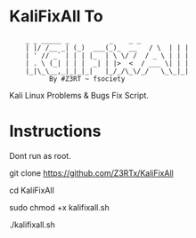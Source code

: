 # KaliFixAll To
        _ _ _____ _          _    _ _ 
        | |/ /__ _| (_)  ___(_)_  __   / \  | | |
        | ' // _` | | | |_  | \ \/ /  / _ \ | | |
        | . \ (_| | | |  _| | |>  <  / ___ \| | |
        |_|\_\__,_|_|_|_|   |_/_/\_\/_/   \_\_|_|
              By #Z3RT ~ fsociety
Kali Linux Problems & Bugs Fix Script.

# Instructions
Dont run as root.

git clone https://github.com/Z3RTx/KaliFixAll

cd KaliFixAll

sudo chmod +x kalifixall.sh

./kalifixall.sh
